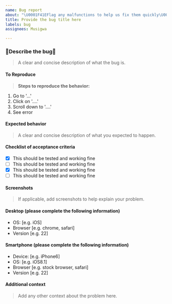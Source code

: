 ```yaml
---
name: Bug report
about: "\U0001F41EFlag any malfunctions to help us fix them quickly\U0001F41E"
title: Provide the bug title here
labels: bug
assignees: Musigwa

---
```


### 🐞Describe the bug🐞

> A clear and concise description of what the bug is.

#### To Reproduce

> **Steps to reproduce the behavior:**

1. Go to '...'
2. Click on '....'
3. Scroll down to '....'
4. See error

#### Expected behavior

> A clear and concise description of what you expected to happen.

#### Checklist of acceptance criteria

- [x] This should be tested and working fine
- [ ] This should be tested and working fine
- [x] This should be tested and working fine
- [ ] This should be tested and working fine

#### Screenshots

> If applicable, add screenshots to help explain your problem.

#### Desktop (please complete the following information)

- OS: [e.g. iOS]
- Browser [e.g. chrome, safari]
- Version [e.g. 22]

#### Smartphone (please complete the following information)

- Device: [e.g. iPhone6]
- OS: [e.g. iOS8.1]
- Browser [e.g. stock browser, safari]
- Version [e.g. 22]

#### Additional context

> Add any other context about the problem here.
